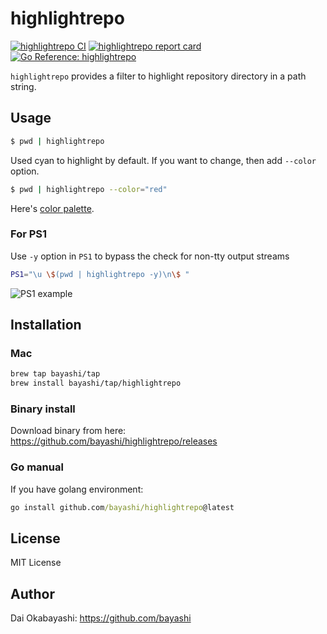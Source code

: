 # highlightrepo

<a href="https://github.com/bayashi/highlightrepo/actions" title="highlightrepo CI"><img src="https://github.com/bayashi/highlightrepo/workflows/main/badge.svg" alt="highlightrepo CI"></a>
<a href="https://goreportcard.com/report/github.com/bayashi/highlightrepo" title="highlightrepo report card" target="_blank"><img src="https://goreportcard.com/badge/github.com/bayashi/highlightrepo" alt="highlightrepo report card"></a>
<a href="https://pkg.go.dev/github.com/bayashi/highlightrepo" title="Go highlightrepo package reference" target="_blank"><img src="https://pkg.go.dev/badge/github.com/bayashi/highlightrepo.svg" alt="Go Reference: highlightrepo"></a>

`highlightrepo` provides a filter to highlight repository directory in a path string.

## Usage

```sh
$ pwd | highlightrepo
```

Used cyan to highlight by default. If you want to change, then add `--color` option.

```sh
$ pwd | highlightrepo --color="red"
```

Here's [color palette](https://github.com/bayashi/colorpalette/blob/main/colorpalette.go).

### For PS1

Use `-y` option in `PS1` to bypass the check for non-tty output streams

```sh
PS1="\u \$(pwd | highlightrepo -y)\n\$ "
```
![PS1 example](https://github.com/bayashi/highlightrepo/assets/42190/67c65387-a90e-40ad-81a5-4a31421df549)

## Installation

### Mac

```sh
brew tap bayashi/tap
brew install bayashi/tap/highlightrepo
```

### Binary install

Download binary from here: https://github.com/bayashi/highlightrepo/releases

### Go manual

If you have golang environment:

```cmd
go install github.com/bayashi/highlightrepo@latest
```

## License

MIT License

## Author

Dai Okabayashi: https://github.com/bayashi
